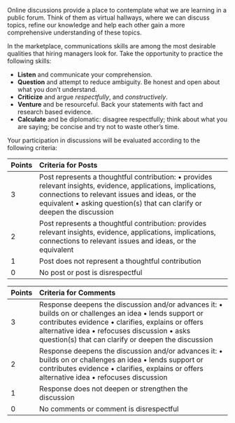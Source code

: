 Online discussions provide a place to contemplate what we are learning in a public forum. Think of them as virtual hallways, where we can discuss topics, refine our knowledge and help each other gain a more comprehensive understanding of these topics.

In the marketplace, communications skills are among the most desirable qualities that hiring managers look for. Take the opportunity to practice the following skills:

* **Listen** and communicate your comprehension.
* **Question** and attempt to reduce ambiguity. Be honest and open about what you don’t understand.
* **Criticize** and argue _respectfully_, and _constructively_.
* **Venture** and be resourceful. Back your statements with fact and research based evidence.
* **Calculate** and be diplomatic: disagree respectfully; think about what you are saying; be concise and try not to waste other’s time.

Your participation in discussions will be evaluated according to the following criteria:

| Points | Criteria for Posts |
|:-------|:-------------------|
| 3 | Post represents a thoughtful contribution: • provides relevant insights, evidence, applications, implications, connections to relevant issues and ideas, or the equivalent • asking question(s) that can clarify or deepen the discussion |
| 2 | Post represents a thoughtful contribution: provides relevant insights, evidence, applications, implications, connections to relevant issues and ideas, or the equivalent |
| 1 | Post does not represent a thoughtful contribution |
| 0 | No post or post is disrespectful |


| Points | Criteria for Comments |
|:-------|:-------------------|
| 3 | Response deepens the discussion and/or advances it: • builds on or challenges an idea • lends support or contributes evidence • clarifies, explains or offers alternative idea • refocuses discussion • asks question(s) that can clarify or deepen the discussion |
| 2 | Response deepens the discussion and/or advances it: • builds on or challenges an idea • lends support or contributes evidence • clarifies, explains or offers alternative idea • refocuses discussion |
| 1 | Response does not deepen or strengthen the discussion |
| 0 | No comments or comment is disrespectful |
